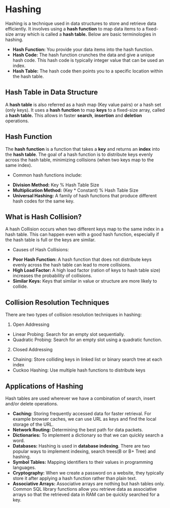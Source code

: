 # Hashing

Hashing is a technique used in data structures to store and retrieve data efficiently. It involves using a <b>hash function</b> to map data items to a fixed-size array which is called a <b>hash table.</b> Below are basic terminologies in hashing.

- <b>Hash Function:</b> You provide your data items into the hash function.
- <b>Hash Code:</b> The hash function crunches the data and give a unique hash code. This hash code is typically integer value that can be used an index.
- <b>Hash Table:</b> The hash code then points you to a specific location within the hash table.

## Hash Table in Data Structure

A <b>hash table</b> is also referred as a hash map (Key value pairs) or a hash set (only keys). It uses a <b>hash function</b> to map <b>keys</b> to a fixed-size array, called a <b>hash table.</b> This allows in faster <b>search</b>, <b>insertion</b> and <b>deletion</b> operations.

## Hash Function

The <b>hash function</b> is a function that takes a <b>key</b> and returns an <b>index</b> into the <b>hash table</b>. The goal of a hash function is to distribute keys evenly across the hash table, minimizing collisions (when two keys map to the same index).

- Common hash functions include:
* <b>Division Method:</b> Key % Hash Table Size
* <b>Multiplication Method:</b> (Key * Constant) % Hash Table Size
* <b>Universal Hashing:</b> A family of hash functions that produce different hash codes for the same key.


## What is Hash Collision?

A hash Collision occurs when two different keys map to the same index in a hash table. This can happen even with a good hash function, especially if the hash table is full or the keys are similar.

- Causes of Hash Collisions:
* <b>Poor Hash Function:</b> A hash function that does not distribute keys evenly across the hash table can lead to more collisions.
* <b>High Load Factor:</b> A high load factor (ration of keys to hash table size) increases the probability of collisions.
* <b>Similar Keys:</b> Keys that similar in value or structure are more likely to collide.


## Collision Resolution Techniques
There are two types of collision resolution techniques in hashing:

1. Open Addressing

* Linear Probing: Search for an empty slot sequentially.
* Quadratic Probing: Search for an empty slot using a quadratic function.

2. Closed Addressing

* Chaining: Store colliding keys in linked list or binary search tree at each index
* Cuckoo Hashing: Use multiple hash functions to distribute keys

## Applications of Hashing
Hash tables are used wherever we have a combination of search, insert and/or delete operations.

- <b>Caching:</b> Storing frequently accessed data for faster retrieval. For example browser caches, we can use URL as keys and find the local storage of the URL.
- <b>Network Routing:</b> Determining the best path for data packets.
- <b>Dictionaries:</b> To implement a dictionary so that we can quickly search a word.
- <b>Databases:</b> Hashing is used in <b>database indexing</b>. There are two popular ways to implement indexing, search trees(B or B+ Tree) and hashing.
- <b>Symbol Tables:</b> Mapping identifiers to their values in programming languages.
- <b>Cryptography:</b> When we create a password on a website, they typically store it after applying a hash function rather than plain text.
- <b>Associative Arrays:</b> Associative arrays are nothing but hash tables only. Common SQL library functions allow you retrieve data as associative arrays so that the retrieved data in RAM can be quickly searched for a key.
